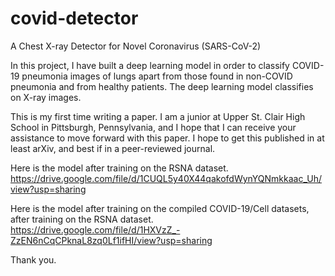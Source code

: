 # covid-detector
A Chest X-ray Detector for Novel Coronavirus (SARS-CoV-2)

In this project, I have built a deep learning model in order to classify COVID-19 pneumonia images of lungs apart from those found in non-COVID pneumonia and from healthy patients. The deep learning model classifies on X-ray images. 

This is my first time writing a paper. I am a junior at Upper St. Clair High School in Pittsburgh, Pennsylvania, and I hope that I can receive your assistance to move forward with this paper. I hope to get this published in at least arXiv, and best if in a peer-reviewed journal.

Here is the model after training on the RSNA dataset. <https://drive.google.com/file/d/1CUQL5y40X44qakofdWynYQNmkkaac_Uh/view?usp=sharing>

Here is the model after training on the compiled COVID-19/Cell datasets, after training on the RSNA dataset. <https://drive.google.com/file/d/1HXVzZ_-ZzEN6nCqCPknaL8zq0Lf1ifHI/view?usp=sharing>

Thank you.
